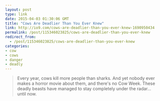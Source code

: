 ```yaml
---
layout: post
type: link
date: 2015-04-03 01:30:06 GMT
title: "Cows Are Deadlier Than You Ever Knew"
link: http://io9.com/cows-are-deadlier-than-you-ever-knew-1690950434
permalink: /post/115346023825/cows-are-deadlier-than-you-ever-knew
redirect_from: 
  - /post/115346023825/cows-are-deadlier-than-you-ever-knew
categories:
- cow
- cows
- danger
- deadly
---
```

<blockquote>Every year, cows kill more people than sharks. And yet nobody ever makes a horror movie about them, and there's no Cow Week. These deadly beasts have managed to stay completely under the radar... until now. </blockquote>